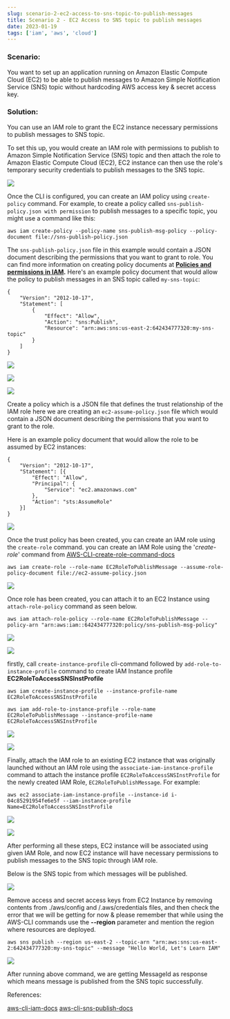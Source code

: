 ```yaml
---
slug: scenario-2-ec2-access-to-sns-topic-to-publish-messages
title: Scenario 2 - EC2 Access to SNS topic to publish messages
date: 2023-01-19
tags: ['iam', 'aws', 'cloud']
---
```


### Scenario:

<!-- more -->




You want to set up an application running on Amazon Elastic Compute Cloud (EC2) to be able to publish messages to Amazon Simple Notification Service (SNS) topic without hardcoding AWS access key & secret access key.


### Solution:


You can use an IAM role to grant the EC2 instance necessary permissions to publish messages to SNS topic.


To set this up, you would create an IAM role with permissions to publish to Amazon Simple Notification Service (SNS) topic and then attach the role to Amazon Elastic Compute Cloud (EC2), EC2 instance can then use the role's temporary security credentials to publish messages to the SNS topic.


![](https://cdn.hashnode.com/res/hashnode/image/upload/v1673711640090/e91a32e5-cfd0-42bb-b0f9-4f11b9906cf4.png)


Once the CLI is configured, you can create an IAM policy using `create-policy` command. For example, to create a policy called `sns-publish-policy.json with permission` to publish messages to a specific topic, you might use a command like this:



```
aws iam create-policy --policy-name sns-publish-msg-policy --policy-document file://sns-publish-policy.json

```

The `sns-publish-policy.json` file in this example would contain a JSON document describing the permissions that you want to grant to role. You can find more information on creating policy documents at [**Policies and permissions in IAM**](https://docs.aws.amazon.com/IAM/latest/UserGuide/access_policies.html)**.** Here's an example policy document that would allow the policy to publish messages in an SNS topic called `my-sns-topic`:



```
{
    "Version": "2012-10-17",
    "Statement": [
        {
            "Effect": "Allow",
            "Action": "sns:Publish",
            "Resource": "arn:aws:sns:us-east-2:642434777320:my-sns-topic"
        }
    ]
}

```

![](https://cdn.hashnode.com/res/hashnode/image/upload/v1673770766415/759509c0-c992-4f14-8b3e-82d25f2426b1.png)


![](https://cdn.hashnode.com/res/hashnode/image/upload/v1673770775811/45fb20ad-525d-4d7e-8648-9ee88edd2b2d.png)


![](https://cdn.hashnode.com/res/hashnode/image/upload/v1673770783891/c2b99420-20b2-4eab-b21d-da35dce9d7f5.png)


Create a policy which is a JSON file that defines the trust relationship of the IAM role here we are creating an `ec2-assume-policy.json` file which would contain a JSON document describing the permissions that you want to grant to the role.


Here is an example policy document that would allow the role to be assumed by EC2 instances:



```
{
    "Version": "2012-10-17",
    "Statement": [{
        "Effect": "Allow",
        "Principal": {
            "Service": "ec2.amazonaws.com"
        },
        "Action": "sts:AssumeRole"
    }]
}

```

![](https://cdn.hashnode.com/res/hashnode/image/upload/v1673770955786/a858040c-c258-43c2-b602-5b2621b3c336.png)


Once the trust policy has been created, you can create an IAM role using the `create-role` command. you can create an IAM Role using the '*create-role*' command from [AWS-CLI-create-role-command-docs](https://awscli.amazonaws.com/v2/documentation/api/latest/reference/iam/create-role.html)



```
aws iam create-role --role-name EC2RoleToPublishMessage --assume-role-policy-document file://ec2-assume-policy.json

```

![](https://cdn.hashnode.com/res/hashnode/image/upload/v1673771071889/e74f528f-547e-4b41-82c0-5b469c5b0a84.png)


Once role has been created, you can attach it to an EC2 Instance using `attach-role-policy` command as seen below.



```
aws iam attach-role-policy --role-name EC2RoleToPublishMessage --policy-arn "arn:aws:iam::642434777320:policy/sns-publish-msg-policy"

```

![](https://cdn.hashnode.com/res/hashnode/image/upload/v1673771215847/40b7a102-ff4d-4578-9703-8625990685e0.png)


![](https://cdn.hashnode.com/res/hashnode/image/upload/v1673771320717/65c54371-680a-4e83-bf7b-511b1457773e.png)


firstly, call `create-instance-profile` cli-command followed by `add-role-to-instance-profile` command to create IAM Instance profile **EC2RoleToAccessSNSInstProfile**



```
aws iam create-instance-profile --instance-profile-name EC2RoleToAccessSNSInstProfile

aws iam add-role-to-instance-profile --role-name EC2RoleToPublishMessage --instance-profile-name EC2RoleToAccessSNSInstProfile

```

![](https://cdn.hashnode.com/res/hashnode/image/upload/v1673771404352/163e8794-bab2-4ec4-b429-2abc47d2b81a.png)


![](https://cdn.hashnode.com/res/hashnode/image/upload/v1673771453445/8377a27e-a951-4fc9-9430-57ee867a608b.png)


Finally, attach the IAM role to an existing EC2 instance that was originally launched without an IAM role using the `associate-iam-instance-profile` command to attach the instance profile `EC2RoleToAccessSNSInstProfile` for the newly created IAM Role, `EC2RoleToPublishMessage`. For example:



```
aws ec2 associate-iam-instance-profile --instance-id i-04c85291954fe6e5f --iam-instance-profile Name=EC2RoleToAccessSNSInstProfile

```

![](https://cdn.hashnode.com/res/hashnode/image/upload/v1673771527348/48f78d62-c03f-4c18-b064-ae4268b67017.png)


![](https://cdn.hashnode.com/res/hashnode/image/upload/v1673771532698/6882a345-5679-43c7-9b69-a26b52e5c434.png)


After performing all these steps, EC2 instance will be associated using given IAM Role, and now EC2 instance will have necessary permissions to publish messages to the SNS topic through IAM role.


Below is the SNS topic from which messages will be published.


![](https://cdn.hashnode.com/res/hashnode/image/upload/v1673771564849/864bc538-455f-4f7e-b698-0375904b02ea.png)


Remove access and secret access keys from EC2 Instance by removing contents from ./aws/config and /.aws/credentials files, and then check the error that we will be getting for now & please remember that while using the AWS-CLI commands use the **--region** parameter and mention the region where resources are deployed.



```
aws sns publish --region us-east-2 --topic-arn "arn:aws:sns:us-east-2:642434777320:my-sns-topic" --message "Hello World, Let's Learn IAM"

```

![](https://cdn.hashnode.com/res/hashnode/image/upload/v1673771831698/4b956ca7-737f-4de0-9670-798e25873fd9.png)


After running above command, we are getting MessageId as response which means message is published from the SNS topic successfully.


References:


[aws-cli-iam-docs](https://docs.aws.amazon.com/cli/latest/reference/iam/) [aws-cli-sns-publish-docs](https://docs.aws.amazon.com/cli/latest/reference/sns/publish.html)


